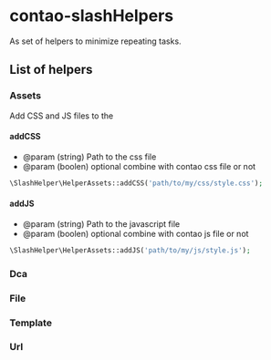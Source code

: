 # contao-slashHelpers #

As set of helpers to minimize repeating tasks.

## List of helpers ##

### Assets ###

Add CSS and JS files to the <head>

#### addCSS ####

- @param (string) Path to the css file
- @param (boolen) optional combine with contao css file or not

```php
\SlashHelper\HelperAssets::addCSS('path/to/my/css/style.css');
```

#### addJS ####

- @param (string) Path to the javascript file
- @param (boolen) optional combine with contao js file or not

```php
\SlashHelper\HelperAssets::addJS('path/to/my/js/style.js');
```

### Dca ###

### File ###

### Template ###

### Url ###
